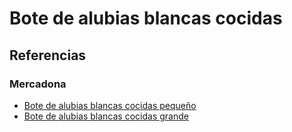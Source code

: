 # Bote de alubias blancas cocidas

## Referencias

### Mercadona 

* [Bote de alubias blancas cocidas pequeño](https://tienda.mercadona.es/product/26028/alubia-cocida-blanca-hacendado-tarro)
* [Bote de alubias blancas cocidas grande](https://tienda.mercadona.es/product/26019/alubia-cocida-blanca-hacendado-tarro)